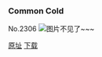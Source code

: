 ### Common Cold
No.2306
![图片不见了~~~](https://imgs.xkcd.com/comics/common_cold.png)

[原址](https://xkcd.com//2306) [下载](https://imgs.xkcd.com/comics/common_cold.png)

